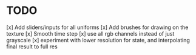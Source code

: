 # TODO

 [x] Add sliders/inputs for all uniforms
 [x] Add brushes for drawing on the texture
 [x] Smooth time step
 [x] use all rgb channels instead of just grayscale
 [x] experiment with lower resolution for state, and interpolating final result to full res